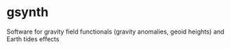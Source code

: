# gsynth
Software for gravity field functionals (gravity anomalies, geoid heights) and Earth tides effects

